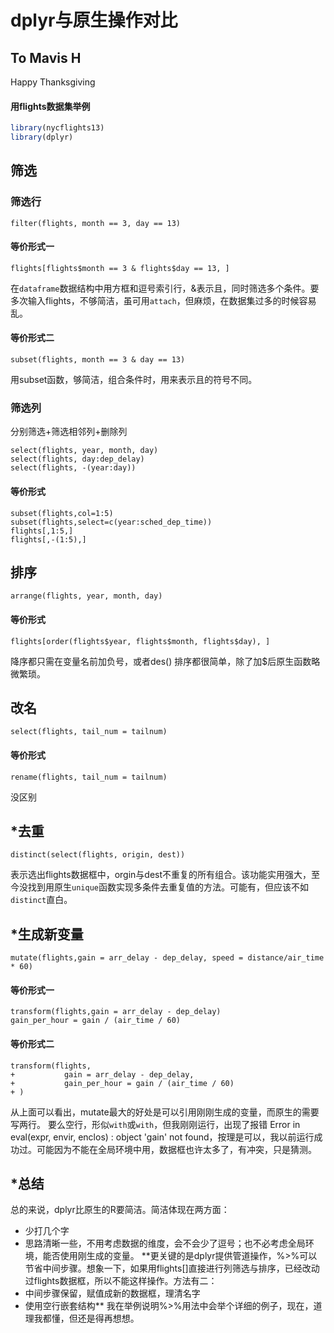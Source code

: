 # dplyr与原生操作对比
## To Mavis H
Happy Thanksgiving
#### 用flights数据集举例
``` r
library(nycflights13)
library(dplyr)
```
## 筛选
### 筛选行
``` 
filter(flights, month == 3, day == 13)
```
#### 等价形式一
```
flights[flights$month == 3 & flights$day == 13, ]
```
在`dataframe`数据结构中用方框和逗号索引行，&表示且，同时筛选多个条件。要多次输入flights，不够简洁，虽可用`attach`，但麻烦，在数据集过多的时候容易乱。
#### 等价形式二
```
subset(flights, month == 3 & day == 13)
```
用subset函数，够简洁，组合条件时，用来表示且的符号不同。
### 筛选列
分别筛选+筛选相邻列+删除列
```
select(flights, year, month, day)
select(flights, day:dep_delay)
select(flights, -(year:day))
```
#### 等价形式
```
subset(flights,col=1:5)
subset(flights,select=c(year:sched_dep_time))
flights[,1:5,]
flights[,-(1:5),]
```

## 排序
```
arrange(flights, year, month, day)
```
#### 等价形式
```
flights[order(flights$year, flights$month, flights$day), ]
```
降序都只需在变量名前加负号，或者des()
排序都很简单，除了加$后原生函数略微繁琐。
## 改名
```
select(flights, tail_num = tailnum)
```
#### 等价形式
```
rename(flights, tail_num = tailnum)
```
没区别
## *去重
```
distinct(select(flights, origin, dest))
```
表示选出flights数据框中，orgin与dest不重复的所有组合。该功能实用强大，至今没找到用原生`unique`函数实现多条件去重复值的方法。可能有，但应该不如`distinct`直白。
## *生成新变量
```
mutate(flights,gain = arr_delay - dep_delay, speed = distance/air_time * 60)
```
#### 等价形式一
```
transform(flights,gain = arr_delay - dep_delay)
gain_per_hour = gain / (air_time / 60)
```
#### 等价形式二
```
transform(flights,
+           gain = arr_delay - dep_delay,
+           gain_per_hour = gain / (air_time / 60)
+ )
```
从上面可以看出，mutate最大的好处是可以引用刚刚生成的变量，而原生的需要写两行。
要么空行，形似`with`或`with`，但我刚刚运行，出现了报错
Error in eval(expr, envir, enclos) : object 'gain' not found，按理是可以，我以前运行成功过。可能因为不能在全局环境中用，数据框也许太多了，有冲突，只是猜测。
## *总结
总的来说，dplyr比原生的R要简洁。简洁体现在两方面：
+ 少打几个字
+ 思路清晰一些，不用考虑数据的维度，会不会少了逗号；也不必考虑全局环境，能否使用刚生成的变量。
**更关键的是dplyr提供管道操作，%>%可以节省中间步骤。想象一下，如果用flights[]直接进行列筛选与排序，已经改动过flights数据框，所以不能这样操作。方法有二：
+ 中间步骤保留，赋值成新的数据框，理清名字
+ 使用空行嵌套结构**
我在举例说明%>%用法中会举个详细的例子，现在，道理我都懂，但还是得再想想。


